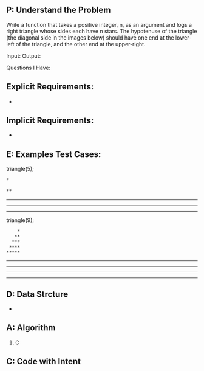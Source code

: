 ## P: Understand the Problem

Write a function that takes a positive integer, n, as an argument and logs a right triangle whose sides each have n stars. The hypotenuse of the triangle (the diagonal side in the images below) should have one end at the lower-left of the triangle, and the other end at the upper-right.

Input:
Output:

Questions I Have:

## Explicit Requirements:

-

## Implicit Requirements:

-

## E: Examples Test Cases:

triangle(5);

    *

\*\*

---

---

---

triangle(9);

        *
       **
      ***
     ****
    *****

---

---

---

---

## D: Data Strcture

-

## A: Algorithm

1. C

## C: Code with Intent
